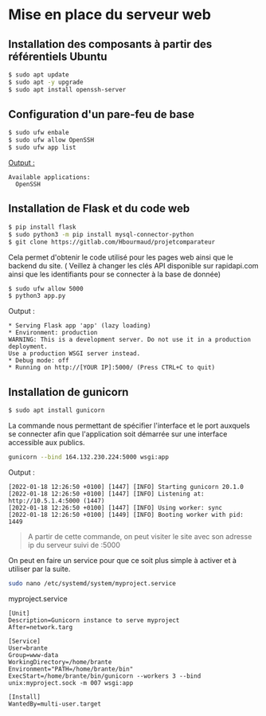 # Mise en place du serveur web

## Installation des composants à partir des référentiels Ubuntu

```bash
$ sudo apt update
$ sudo apt -y upgrade
$ sudo apt install openssh-server
```

## Configuration d'un pare-feu de base

```bash
$ sudo ufw enbale
$ sudo ufw allow OpenSSH
$ sudo ufw app list
```

<ins> Output : </ins>

```
Available applications:
  OpenSSH
```

## Installation de Flask et du code web

```bash
$ pip install flask
$ sudo python3 -m pip install mysql-connector-python
$ git clone https://gitlab.com/Hbourmaud/projetcomparateur
```
Cela permet d'obtenir le code utilisé pour les pages web ainsi que le backend du site. ( Veillez à changer les clés API disponible sur rapidapi.com ainsi que les identifiants pour se connecter à la base de donnée)

```bash
$ sudo ufw allow 5000
$ python3 app.py
```
Output :
```
* Serving Flask app 'app' (lazy loading)
* Environment: production
WARNING: This is a development server. Do not use it in a production deployment.
Use a production WSGI server instead.
* Debug mode: off
* Running on http://[YOUR IP]:5000/ (Press CTRL+C to quit)
```

## Installation de gunicorn

```bash
$ sudo apt install gunicorn
```

La commande nous permettant de spécifier l'interface et le port auxquels se connecter afin que l'application soit démarrée sur une interface accessible aux publics.

```bash
gunicorn --bind 164.132.230.224:5000 wsgi:app
```

Output :
```
[2022-01-18 12:26:50 +0100] [1447] [INFO] Starting gunicorn 20.1.0
[2022-01-18 12:26:50 +0100] [1447] [INFO] Listening at: http://10.5.1.4:5000 (1447)
[2022-01-18 12:26:50 +0100] [1447] [INFO] Using worker: sync
[2022-01-18 12:26:50 +0100] [1449] [INFO] Booting worker with pid: 1449
```

> A partir de cette commande, on peut visiter le site avec son adresse ip du serveur suivi de :5000

On peut en faire un service pour que ce soit plus simple à activer et à utiliser par la suite.

```bash
sudo nano /etc/systemd/system/myproject.service
```

myproject.service
```
[Unit]
Description=Gunicorn instance to serve myproject
After=network.targ

[Service]
User=brante
Group=www-data
WorkingDirectory=/home/brante
Environment="PATH=/home/brante/bin"
ExecStart=/home/brante/bin/gunicorn --workers 3 --bind unix:myproject.sock -m 007 wsgi:app

[Install]
WantedBy=multi-user.target
```
